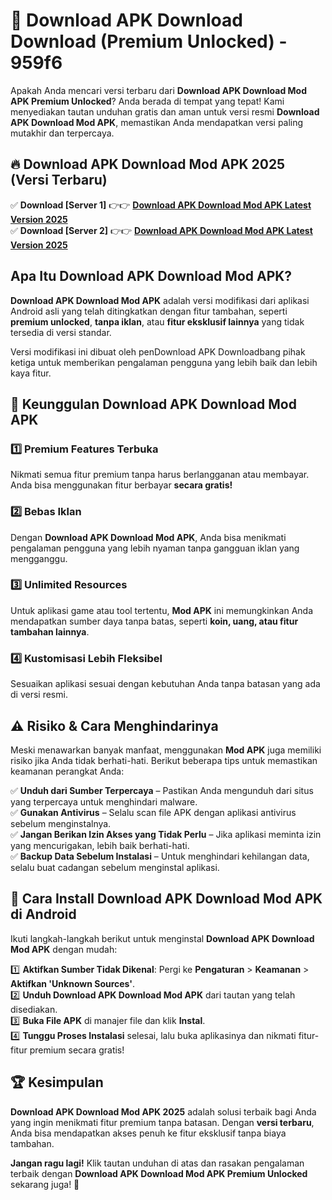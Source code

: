 # 🎯 Download APK Download  Download (Premium Unlocked) -  959f6

Apakah Anda mencari versi terbaru dari **Download APK Download Mod APK Premium Unlocked**? Anda berada di tempat yang tepat! Kami menyediakan tautan unduhan gratis dan aman untuk versi resmi **Download APK Download Mod APK**, memastikan Anda mendapatkan versi paling mutakhir dan terpercaya.

## 🔥 Download APK Download Mod APK 2025 (Versi Terbaru)

✅ **Download [Server 1]** 👉👉 [**Download APK Download Mod APK Latest Version 2025**](https://momento.my/?title=Download_APK_Download)  
✅ **Download [Server 2]** 👉👉 [**Download APK Download Mod APK Latest Version 2025**](https://momento.my/?title=Download_APK_Download)  

## Apa Itu Download APK Download Mod APK?

**Download APK Download Mod APK** adalah versi modifikasi dari aplikasi Android asli yang telah ditingkatkan dengan fitur tambahan, seperti **premium unlocked**, **tanpa iklan**, atau **fitur eksklusif lainnya** yang tidak tersedia di versi standar.

Versi modifikasi ini dibuat oleh penDownload APK Downloadbang pihak ketiga untuk memberikan pengalaman pengguna yang lebih baik dan lebih kaya fitur.

## 🎯 Keunggulan Download APK Download Mod APK

### 1️⃣ Premium Features Terbuka
Nikmati semua fitur premium tanpa harus berlangganan atau membayar. Anda bisa menggunakan fitur berbayar **secara gratis!**

### 2️⃣ Bebas Iklan
Dengan **Download APK Download Mod APK**, Anda bisa menikmati pengalaman pengguna yang lebih nyaman tanpa gangguan iklan yang mengganggu.

### 3️⃣ Unlimited Resources
Untuk aplikasi game atau tool tertentu, **Mod APK** ini memungkinkan Anda mendapatkan sumber daya tanpa batas, seperti **koin, uang, atau fitur tambahan lainnya**.

### 4️⃣ Kustomisasi Lebih Fleksibel
Sesuaikan aplikasi sesuai dengan kebutuhan Anda tanpa batasan yang ada di versi resmi.

## ⚠️ Risiko & Cara Menghindarinya

Meski menawarkan banyak manfaat, menggunakan **Mod APK** juga memiliki risiko jika Anda tidak berhati-hati. Berikut beberapa tips untuk memastikan keamanan perangkat Anda:

✅ **Unduh dari Sumber Terpercaya** – Pastikan Anda mengunduh dari situs yang terpercaya untuk menghindari malware.  
✅ **Gunakan Antivirus** – Selalu scan file APK dengan aplikasi antivirus sebelum menginstalnya.  
✅ **Jangan Berikan Izin Akses yang Tidak Perlu** – Jika aplikasi meminta izin yang mencurigakan, lebih baik berhati-hati.  
✅ **Backup Data Sebelum Instalasi** – Untuk menghindari kehilangan data, selalu buat cadangan sebelum menginstal aplikasi.

## 📌 Cara Install Download APK Download Mod APK di Android

Ikuti langkah-langkah berikut untuk menginstal **Download APK Download Mod APK** dengan mudah:

1️⃣ **Aktifkan Sumber Tidak Dikenal**: Pergi ke **Pengaturan** > **Keamanan** > **Aktifkan 'Unknown Sources'**.  
2️⃣ **Unduh Download APK Download Mod APK** dari tautan yang telah disediakan.  
3️⃣ **Buka File APK** di manajer file dan klik **Instal**.  
4️⃣ **Tunggu Proses Instalasi** selesai, lalu buka aplikasinya dan nikmati fitur-fitur premium secara gratis!

## 🏆 Kesimpulan

**Download APK Download Mod APK 2025** adalah solusi terbaik bagi Anda yang ingin menikmati fitur premium tanpa batasan. Dengan **versi terbaru**, Anda bisa mendapatkan akses penuh ke fitur eksklusif tanpa biaya tambahan.

**Jangan ragu lagi!** Klik tautan unduhan di atas dan rasakan pengalaman terbaik dengan **Download APK Download Mod APK Premium Unlocked** sekarang juga! 🚀
